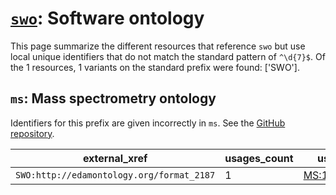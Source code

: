 # [`swo`](https://bioregistry.io/swo): Software ontology

This page summarize the different resources that reference `swo`
but use local unique identifiers that do not match the standard pattern of
`^\d{7}$`. Of the 1 resources,
1 variants on the standard prefix were found: ['SWO'].

## `ms`: Mass spectrometry ontology

Identifiers for this prefix are given incorrectly in `ms`. See the [GitHub repository](https://github.com/HUPO-PSI/psi-ms-CV).

| external_xref                             |   usages_count | usages                                                  |
|-------------------------------------------|----------------|---------------------------------------------------------|
| `SWO:http://edamontology.org/format_2187` |              1 | [MS:1002659](http://purl.obolibrary.org/obo/MS_1002659) |

